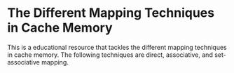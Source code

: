 # The Different Mapping Techniques in Cache Memory
This is a educational resource that tackles the different mapping techniques in cache memory. The following techniques are direct, associative, and set-associative mapping.
